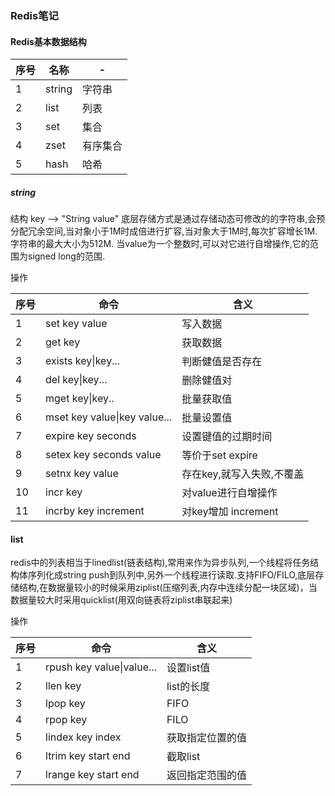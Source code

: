 ### Redis笔记

#### Redis基本数据结构

序号|名称|-
--|--|--
1|string|字符串
2|list|列表
3|set|集合
4|zset|有序集合
5|hash|哈希

##### string
 结构 key --> "String value"
 底层存储方式是通过存储动态可修改的的字符串,会预分配冗余空间,当对象小于1M时成倍进行扩容,当对象大于1M时,每次扩容增长1M.字符串的最大大小为512M.
 当value为一个整数时,可以对它进行自增操作,它的范围为signed long的范围.

 操作

 序号|命令|含义
 --|--|--
 1|set key value|写入数据
 2|get key|获取数据
 3|exists key\|key...|判断健值是否存在
 4|del key\|key...|删除健值对
 5|mget key\|key..|批量获取值
 6|mset key value\|key value...|批量设置值
 7|expire key seconds|设置键值的过期时间
 8|setex key seconds value| 等价于set expire
 9|setnx key value|存在key,就写入失败,不覆盖
10|incr key|对value进行自增操作
11|incrby key increment|对key增加 increment

#### list

redis中的列表相当于linedlist(链表结构),常用来作为异步队列,一个线程将任务结构体序列化成string push到队列中,另外一个线程进行读取.支持FIFO/FILO,底层存储结构,在数据量较小的时候采用ziplist(压缩列表,内存中连续分配一块区域)，当数据量较大时采用quicklist(用双向链表将ziplist串联起来)

操作

 序号|命令|含义
 --|--|--
1|rpush key value\|value... |设置list值
2|llen key| list的长度
3|lpop key|FIFO
4|rpop key|FILO
5|lindex key index|获取指定位置的值
6|ltrim key start end|截取list
7|lrange key start end|返回指定范围的值



 
